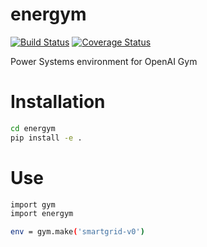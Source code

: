 # energym

[![Build Status](https://travis-ci.org/mathildebadoual/energym.svg?branch=master)](https://travis-ci.org/mathildebadoual/energym)  [![Coverage Status](https://codecov.io/gh/mathildebadoual/energym/branch/master/graph/badge.svg)](https://codecov.io/gh/mathildebadoual/energym)
  
Power Systems environment for OpenAI Gym


# Installation

```bash
cd energym
pip install -e .
```

# Use 

```bash
import gym
import energym

env = gym.make('smartgrid-v0')
```
